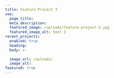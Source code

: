 ```yaml
---
title: Feature Project 3
seo:
  page_title:
  meta_description:
  featured_image: /uploads/feature-project-3.jpg
  featured_image_alt: text 3
recent_projects:
  enabled: true
  heading: 
  body: >-
    
  image_url: /uploads/
  image_alt:
featured: true
---
```

